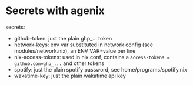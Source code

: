 # Secrets with agenix

secrets:
- github-token: just the plain ghp_... token
- network-keys: env var substituted in network config (see modules/network.nix), an ENV_VAR=value per line
- nix-access-tokens: used in nix.conf, contains a `access-tokens = github.com=ghp_...` and other tokens
- spotify: just the plain spotify password, see home/programs/spotify.nix
- wakatime-key: just the plain wakatime api key
